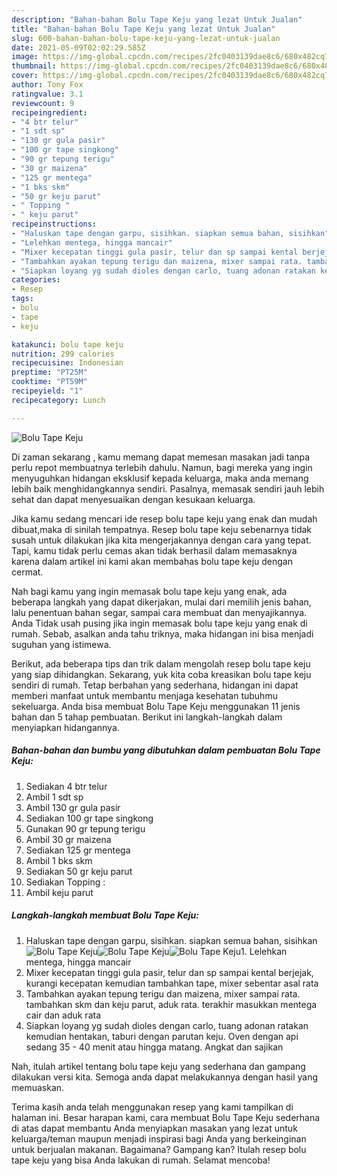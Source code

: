 ```yaml
---
description: "Bahan-bahan Bolu Tape Keju yang lezat Untuk Jualan"
title: "Bahan-bahan Bolu Tape Keju yang lezat Untuk Jualan"
slug: 600-bahan-bahan-bolu-tape-keju-yang-lezat-untuk-jualan
date: 2021-05-09T02:02:29.585Z
image: https://img-global.cpcdn.com/recipes/2fc0403139dae8c6/680x482cq70/bolu-tape-keju-foto-resep-utama.jpg
thumbnail: https://img-global.cpcdn.com/recipes/2fc0403139dae8c6/680x482cq70/bolu-tape-keju-foto-resep-utama.jpg
cover: https://img-global.cpcdn.com/recipes/2fc0403139dae8c6/680x482cq70/bolu-tape-keju-foto-resep-utama.jpg
author: Tony Fox
ratingvalue: 3.1
reviewcount: 9
recipeingredient:
- "4 btr telur"
- "1 sdt sp"
- "130 gr gula pasir"
- "100 gr tape singkong"
- "90 gr tepung terigu"
- "30 gr maizena"
- "125 gr mentega"
- "1 bks skm"
- "50 gr keju parut"
- " Topping "
- " keju parut"
recipeinstructions:
- "Haluskan tape dengan garpu, sisihkan. siapkan semua bahan, sisihkan"
- "Lelehkan mentega, hingga mancair"
- "Mixer kecepatan tinggi gula pasir, telur dan sp sampai kental berjejak, kurangi kecepatan kemudian tambahkan tape, mixer sebentar asal rata"
- "Tambahkan ayakan tepung terigu dan maizena, mixer sampai rata. tambahkan skm dan keju parut, aduk rata. terakhir masukkan mentega cair dan aduk rata"
- "Siapkan loyang yg sudah dioles dengan carlo, tuang adonan ratakan kemudian hentakan, taburi dengan parutan keju. Oven dengan api sedang 35 - 40 menit atau hingga matang. Angkat dan sajikan"
categories:
- Resep
tags:
- bolu
- tape
- keju

katakunci: bolu tape keju 
nutrition: 299 calories
recipecuisine: Indonesian
preptime: "PT25M"
cooktime: "PT59M"
recipeyield: "1"
recipecategory: Lunch

---
```



![Bolu Tape Keju](https://img-global.cpcdn.com/recipes/2fc0403139dae8c6/680x482cq70/bolu-tape-keju-foto-resep-utama.jpg)

Di zaman  sekarang , kamu memang dapat memesan masakan jadi tanpa perlu repot membuatnya terlebih dahulu. Namun, bagi mereka yang ingin menyuguhkan hidangan eksklusif kepada keluarga, maka anda memang lebih baik menghidangkannya sendiri. Pasalnya, memasak sendiri jauh lebih sehat dan dapat menyesuaikan dengan kesukaan keluarga.

Jika kamu sedang mencari ide resep bolu tape keju yang enak dan mudah dibuat,maka di sinilah tempatnya. Resep bolu tape keju  sebenarnya tidak susah untuk dilakukan jika kita mengerjakannya dengan cara yang tepat. Tapi, kamu tidak perlu cemas akan tidak berhasil dalam memasaknya 
karena dalam artikel ini kami akan membahas bolu tape keju dengan cermat.  



Nah bagi kamu yang ingin memasak bolu tape keju yang enak, ada beberapa langkah yang dapat dikerjakan, mulai dari memilih jenis bahan, lalu penentuan bahan segar, sampai cara membuat dan menyajikannya. Anda Tidak usah pusing jika ingin memasak bolu tape keju yang enak di rumah. Sebab, asalkan anda  tahu triknya, maka hidangan ini bisa menjadi suguhan yang istimewa.

Berikut, ada beberapa tips dan trik dalam mengolah resep bolu tape keju yang siap dihidangkan. Sekarang, yuk kita coba kreasikan bolu tape keju sendiri di rumah. Tetap berbahan yang sederhana, hidangan ini dapat memberi manfaat untuk membantu menjaga kesehatan tubuhmu sekeluarga. Anda bisa membuat Bolu Tape Keju menggunakan 11 jenis bahan dan 5 tahap pembuatan. Berikut ini langkah-langkah dalam menyiapkan hidangannya.

<!--inarticleads1-->

##### Bahan-bahan dan bumbu yang dibutuhkan dalam pembuatan Bolu Tape Keju:

1. Sediakan 4 btr telur
1. Ambil 1 sdt sp
1. Ambil 130 gr gula pasir
1. Sediakan 100 gr tape singkong
1. Gunakan 90 gr tepung terigu
1. Ambil 30 gr maizena
1. Sediakan 125 gr mentega
1. Ambil 1 bks skm
1. Sediakan 50 gr keju parut
1. Sediakan  Topping :
1. Ambil  keju parut




<!--inarticleads2-->

##### Langkah-langkah membuat Bolu Tape Keju:

1. Haluskan tape dengan garpu, sisihkan. siapkan semua bahan, sisihkan
<img src="https://img-global.cpcdn.com/steps/880c0e45d8749ca8/160x128cq70/bolu-tape-keju-langkah-memasak-1-foto.jpg" alt="Bolu Tape Keju"><img src="https://img-global.cpcdn.com/steps/9ae044c28bda7f31/160x128cq70/bolu-tape-keju-langkah-memasak-1-foto.jpg" alt="Bolu Tape Keju"><img src="https://img-global.cpcdn.com/steps/4feaa101e5a09126/160x128cq70/bolu-tape-keju-langkah-memasak-1-foto.jpg" alt="Bolu Tape Keju">1. Lelehkan mentega, hingga mancair
1. Mixer kecepatan tinggi gula pasir, telur dan sp sampai kental berjejak, kurangi kecepatan kemudian tambahkan tape, mixer sebentar asal rata
1. Tambahkan ayakan tepung terigu dan maizena, mixer sampai rata. tambahkan skm dan keju parut, aduk rata. terakhir masukkan mentega cair dan aduk rata
1. Siapkan loyang yg sudah dioles dengan carlo, tuang adonan ratakan kemudian hentakan, taburi dengan parutan keju. Oven dengan api sedang 35 - 40 menit atau hingga matang. Angkat dan sajikan




Nah, itulah artikel tentang  bolu tape keju  yang sederhana dan gampang dilakukan versi kita. Semoga anda dapat melakukannya dengan hasil yang memuaskan. 

Terima kasih anda telah menggunakan resep yang kami tampilkan di halaman ini. Besar harapan kami, cara membuat  Bolu Tape Keju sederhana di atas dapat membantu Anda menyiapkan masakan yang lezat untuk keluarga/teman maupun menjadi inspirasi bagi Anda yang berkeinginan untuk berjualan makanan. Bagaimana? Gampang kan? Itulah resep bolu tape keju yang bisa Anda lakukan di rumah. Selamat mencoba!

